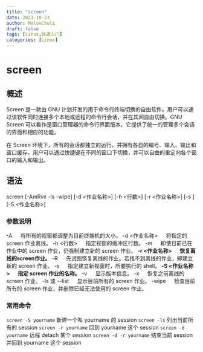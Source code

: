 ```yaml
---
title: "screen"
date: 2021-10-23
author: MelonCholi
draft: false
tags: [Linux,快速入门]
categories: [Linux]
---
```


# screen

## 概述

Screen 是一款由 GNU 计划开发的用于命令行终端切换的自由软件。用户可以通过该软件同时连接多个本地或远程的命令行会话，并在其间自由切换。GNU Screen 可以看作是窗口管理器的命令行界面版本。它提供了统一的管理多个会话的界面和相应的功能。

在 Screen 环境下，所有的会话都独立的运行，并拥有各自的编号、输入、输出和窗口缓存。用户可以通过快捷键在不同的窗口下切换，并可以自由的重定向各个窗口的输入和输出。

## 语法

screen \[-AmRvx -ls -wipe] \[-d <作业名称>] \[-h <行数>] \[-r <作业名称>] \[-s ] \[-S <作业名称>]

### 参数说明

-A 　                       将所有的视窗都调整为目前终端机的大小。
-d <作业名称> 　  将指定的 screen 作业离线。
-h <行数>         　  指定视窗的缓冲区行数。
-m 　                      即使目前已在作业中的 screen 作业，仍强制建立新的 screen 作业。
**-r <作业名称> 　   恢复离线的screen作业。**
-R 　                       先试图恢复离线的作业。若找不到离线的作业，即建立新的 screen 作业。
-s 　                       指定建立新视窗时，所要执行的 shell。
**-S <作业名称> 　  指定 screen 作业的名称。**
-v 　                       显示版本信息。
-x 　                       恢复之前离线的 screen 作业。
-ls 或 --list 　         显示目前所有的 screen 作业。
-wipe 　                 检查目前所有的 screen 作业，并删除已经无法使用的 screen 作业。

### 常用命令

`screen -S yourname`                 新建一个叫 yourname 的 session
`screen -ls`                                  列出当前所有的 session
`screen -r yourname`                  回到 yourname 这个 session
`screen -d yourname`                  远程 detach 某个 session
`screen -d -r yourname`            结束当前 session 并回到 yourname 这个 session

